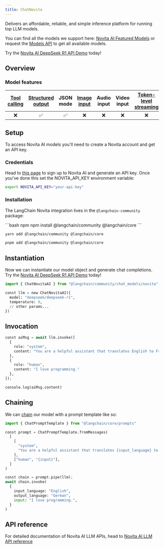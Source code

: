 ```yaml
---
title: ChatNovita
---
```


Delivers an affordable, reliable, and simple inference platform for running top LLM models.

You can find all the models we support here: [Novita AI Featured Models](https://novita.ai/models/llm?utm_source=github_langchain&utm_medium=github_readme&utm_campaign=link) or request the [Models API](https://novita.ai/docs/guides/llm-models?utm_source=github_langchain&utm_medium=github_readme&utm_campaign=link) to get all available models.

Try the [Novita AI DeepSeek R1 API Demo](https://novita.ai/models/llm/deepseek-deepseek-r1?utm_source=github_langchain&utm_medium=github_readme&utm_campaign=link) today!

## Overview

### Model features

| [Tool calling](/oss/how-to/tool_calling) | [Structured output](/oss/how-to/structured_output/) | JSON mode | [Image input](/oss/how-to/multimodal_inputs/) | Audio input | Video input | [Token-level streaming](/oss/how-to/chat_streaming/) | Native async | [Token usage](/oss/how-to/chat_token_usage_tracking/) | [Logprobs](/oss/how-to/logprobs/) |
| :---: | :---: | :---: | :---: |  :---: | :---: | :---: | :---: | :---: | :---: |
| ❌ | ✅ | ✅ | ❌ | ❌ | ❌ | ❌ | ❌ | ✅ | ❌ |

## Setup

To access Novita AI models you'll need to create a Novita account and get an API key.

### Credentials

Head to [this page](https://novita.ai/settings#key-management?utm_source=github_langchain&utm_medium=github_readme&utm_campaign=link) to sign up to Novita AI and generate an API key. Once you've done this set the NOVITA_API_KEY environment variable:

```bash
export NOVITA_API_KEY="your-api-key"
```

### Installation

The LangChain Novita integration lives in the `@langchain-community` package:

<CodeGroup>
```bash npm
npm install @langchain/community @langchain/core
```

```bash yarn
yarn add @langchain/community @langchain/core
```

```bash pnpm
pnpm add @langchain/community @langchain/core
```
</CodeGroup>

## Instantiation

Now we can instantiate our model object and generate chat completions. Try the [Novita AI DeepSeek R1 API Demo](https://novita.ai/models/llm/deepseek-deepseek-r1?utm_source=github_langchain&utm_medium=github_readme&utm_campaign=link) today!

```python
import { ChatNovitaAI } from "@langchain/community/chat_models/novita";

const llm = new ChatNovitaAI({
  model: "deepseek/deepseek-r1",
  temperature: 0,
  // other params...
})
```

## Invocation

```python
const aiMsg = await llm.invoke([
  {
    role: "system",
    content: "You are a helpful assistant that translates English to French. Translate the user sentence.",
  },
  {
    role: "human",
    content: "I love programming."
  },
]);
```

```python
console.log(aiMsg.content)
```

## Chaining

We can [chain](/oss/how-to/sequence) our model with a prompt template like so:

```python
import { ChatPromptTemplate } from "@langchain/core/prompts"

const prompt = ChatPromptTemplate.fromMessages(
  [
    [
      "system",
      "You are a helpful assistant that translates {input_language} to {output_language}.",
    ],
    ["human", "{input}"],
  ]
)

const chain = prompt.pipe(llm);
await chain.invoke(
  {
    input_language: "English",
    output_language: "German",
    input: "I love programming.",
  }
)
```

## API reference

For detailed documentation of Novita AI LLM APIs, head to [Novita AI LLM API reference](https://novita.ai/docs/guides/llm-api?utm_source=github_langchain&utm_medium=github_readme&utm_campaign=link)
